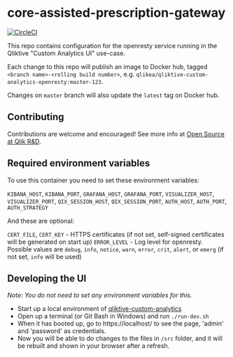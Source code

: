 # core-assisted-prescription-gateway

[![CircleCI](https://circleci.com/gh/qlik-ea/core-assisted-prescription-gateway.svg?style=svg&circle-token=31f97de56be9324ffa2e707342de2500208e5e97)](https://circleci.com/gh/qlik-ea/core-assisted-prescription-gateway)

This repo contains configuration for the openresty service running in the Qliktive
"Custom Analytics UI" use-case.

Each change to this repo will publish an image to Docker hub, tagged
`<branch name>-<rolling build number>`, e.g. `qlikea/qliktive-custom-analytics-openresty:master-123`.

 Changes on `master` branch will also update the `latest` tag on Docker hub.

## Contributing

Contributions are welcome and encouraged! See more info at [Open Source at Qlik R&D](https://github.com/qlik-oss/open-source).

## Required environment variables

To use this container you need to set these environment variables:

`KIBANA_HOST`, `KIBANA_PORT`,
`GRAFANA_HOST`, `GRAFANA_PORT`,
`VISUALIZER_HOST`, `VISUALIZER_PORT`,
`QIX_SESSION_HOST`, `QIX_SESSION_PORT`,
`AUTH_HOST`, `AUTH_PORT`, `AUTH_STRATEGY`

And these are optional:

`CERT_FILE`, `CERT_KEY` - HTTPS certificates (if not set, self-signed certificates will be generated on start up)
`ERROR_LEVEL` - Log level for openresty. Possible values are `debug`, `info`, `notice`, `warn`, `error`, `crit`, `alert`, or `emerg` (if not set, `info` will be used)

## Developing the UI

_Note: You do not need to set any environment variables for this._

* Start up a local environment of [qliktive-custom-analytics](https://github.com/qlik-ea/qliktive-custom-analytics#getting-started)
* Open up a terminal (or Git Bash in Windows) and run `./run-dev.sh`
* When it has booted up, go to https://localhost/ to see the page, 'admin' and 'password' as credentials.
* Now you will be able to do changes to the files in `/src` folder, and it will be rebuilt and shown in your browser after a refresh. 
